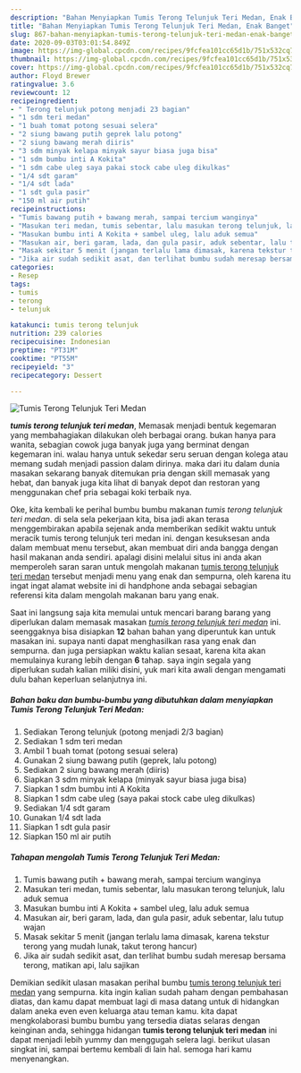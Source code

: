 ```yaml
---
description: "Bahan Menyiapkan Tumis Terong Telunjuk Teri Medan, Enak Banget"
title: "Bahan Menyiapkan Tumis Terong Telunjuk Teri Medan, Enak Banget"
slug: 867-bahan-menyiapkan-tumis-terong-telunjuk-teri-medan-enak-banget
date: 2020-09-03T03:01:54.849Z
image: https://img-global.cpcdn.com/recipes/9fcfea101cc65d1b/751x532cq70/tumis-terong-telunjuk-teri-medan-foto-resep-utama.jpg
thumbnail: https://img-global.cpcdn.com/recipes/9fcfea101cc65d1b/751x532cq70/tumis-terong-telunjuk-teri-medan-foto-resep-utama.jpg
cover: https://img-global.cpcdn.com/recipes/9fcfea101cc65d1b/751x532cq70/tumis-terong-telunjuk-teri-medan-foto-resep-utama.jpg
author: Floyd Brewer
ratingvalue: 3.6
reviewcount: 12
recipeingredient:
- " Terong telunjuk potong menjadi 23 bagian"
- "1 sdm teri medan"
- "1 buah tomat potong sesuai selera"
- "2 siung bawang putih geprek lalu potong"
- "2 siung bawang merah diiris"
- "3 sdm minyak kelapa minyak sayur biasa juga bisa"
- "1 sdm bumbu inti A Kokita"
- "1 sdm cabe uleg saya pakai stock cabe uleg dikulkas"
- "1/4 sdt garam"
- "1/4 sdt lada"
- "1 sdt gula pasir"
- "150 ml air putih"
recipeinstructions:
- "Tumis bawang putih + bawang merah, sampai tercium wanginya"
- "Masukan teri medan, tumis sebentar, lalu masukan terong telunjuk, lalu aduk semua"
- "Masukan bumbu inti A Kokita + sambel uleg, lalu aduk semua"
- "Masukan air, beri garam, lada, dan gula pasir, aduk sebentar, lalu tutup wajan"
- "Masak sekitar 5 menit (jangan terlalu lama dimasak, karena tekstur terong yang mudah lunak, takut terong hancur)"
- "Jika air sudah sedikit asat, dan terlihat bumbu sudah meresap bersama terong, matikan api, lalu sajikan"
categories:
- Resep
tags:
- tumis
- terong
- telunjuk

katakunci: tumis terong telunjuk 
nutrition: 239 calories
recipecuisine: Indonesian
preptime: "PT31M"
cooktime: "PT55M"
recipeyield: "3"
recipecategory: Dessert

---
```



![Tumis Terong Telunjuk Teri Medan](https://img-global.cpcdn.com/recipes/9fcfea101cc65d1b/751x532cq70/tumis-terong-telunjuk-teri-medan-foto-resep-utama.jpg)

<b><i>tumis terong telunjuk teri medan</i></b>, Memasak menjadi bentuk kegemaran yang membahagiakan dilakukan oleh berbagai orang. bukan hanya para wanita, sebagian cowok juga banyak juga yang berminat dengan kegemaran ini. walau hanya untuk sekedar seru seruan dengan kolega atau memang sudah menjadi passion dalam dirinya. maka dari itu dalam dunia masakan sekarang banyak ditemukan pria dengan skill memasak yang hebat, dan banyak juga kita lihat di banyak depot dan restoran yang menggunakan chef pria sebagai koki terbaik nya.



Oke, kita kembali ke perihal bumbu bumbu makanan <i>tumis terong telunjuk teri medan</i>. di sela sela pekerjaan kita, bisa jadi akan terasa menggembirakan apabila sejenak anda memberikan sedikit waktu untuk meracik tumis terong telunjuk teri medan ini. dengan kesuksesan anda dalam membuat menu tersebut, akan membuat diri anda bangga dengan hasil makanan anda sendiri. apalagi disini melalui situs ini anda akan memperoleh saran saran untuk mengolah makanan <u>tumis terong telunjuk teri medan</u> tersebut menjadi menu yang enak dan sempurna, oleh karena itu ingat ingat alamat website ini di handphone anda sebagai sebagian referensi kita dalam mengolah makanan baru yang enak.


Saat ini langsung saja kita memulai untuk mencari barang barang yang diperlukan dalam memasak masakan <u><i>tumis terong telunjuk teri medan</i></u> ini. seenggaknya bisa disiapkan <b>12</b> bahan bahan yang diperuntuk kan untuk masakan ini. supaya nanti dapat menghasilkan rasa yang enak dan sempurna. dan juga persiapkan waktu kalian sesaat, karena kita akan memulainya kurang lebih dengan <b>6</b> tahap. saya ingin segala yang diperlukan sudah kalian miliki disini, yuk mari kita awali dengan mengamati dulu bahan keperluan selanjutnya ini.

<!--inarticleads1-->

##### Bahan baku dan bumbu-bumbu yang dibutuhkan dalam menyiapkan Tumis Terong Telunjuk Teri Medan:

1. Sediakan  Terong telunjuk (potong menjadi 2/3 bagian)
1. Sediakan 1 sdm teri medan
1. Ambil 1 buah tomat (potong sesuai selera)
1. Gunakan 2 siung bawang putih (geprek, lalu potong)
1. Sediakan 2 siung bawang merah (diiris)
1. Siapkan 3 sdm minyak kelapa (minyak sayur biasa juga bisa)
1. Siapkan 1 sdm bumbu inti A Kokita
1. Siapkan 1 sdm cabe uleg (saya pakai stock cabe uleg dikulkas)
1. Sediakan 1/4 sdt garam
1. Gunakan 1/4 sdt lada
1. Siapkan 1 sdt gula pasir
1. Siapkan 150 ml air putih




<!--inarticleads2-->

##### Tahapan mengolah Tumis Terong Telunjuk Teri Medan:

1. Tumis bawang putih + bawang merah, sampai tercium wanginya
1. Masukan teri medan, tumis sebentar, lalu masukan terong telunjuk, lalu aduk semua
1. Masukan bumbu inti A Kokita + sambel uleg, lalu aduk semua
1. Masukan air, beri garam, lada, dan gula pasir, aduk sebentar, lalu tutup wajan
1. Masak sekitar 5 menit (jangan terlalu lama dimasak, karena tekstur terong yang mudah lunak, takut terong hancur)
1. Jika air sudah sedikit asat, dan terlihat bumbu sudah meresap bersama terong, matikan api, lalu sajikan




Demikian sedikit ulasan masakan perihal bumbu <u>tumis terong telunjuk teri medan</u> yang sempurna. kita ingin kalian sudah paham dengan pembahasan diatas, dan kamu dapat membuat lagi di masa datang untuk di hidangkan dalam aneka even even keluarga atau teman kamu. kita dapat mengkolaborasi bumbu bumbu yang tersedia diatas selaras dengan keinginan anda, sehingga hidangan <b>tumis terong telunjuk teri medan</b> ini dapat menjadi lebih yummy dan menggugah selera lagi. berikut ulasan singkat ini, sampai bertemu kembali di lain hal. semoga hari kamu menyenangkan.
